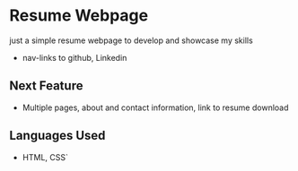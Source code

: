 # Resume Webpage

just a simple resume webpage to develop and showcase my skills

- nav-links to github, Linkedin

## Next Feature

- Multiple pages, about and contact information, link to resume download

## Languages Used

- HTML, CSS`
